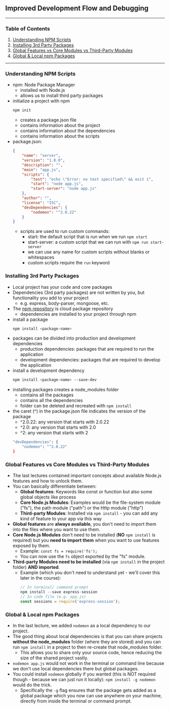 ## Improved Development Flow and Debugging

---

### Table of Contents
1. [Understanding NPM Scripts](#understand-npm-scripts)
1. [Installing 3rd Party Packages](#installing-3rd-party-packages)
1. [Global Features vs Core Modules vs Third-Party Modules](#global-features-vs-core-modules-vs-third-party-modules)
1. [Global & Local npm Packages](#global-&-local-npm-packages)

---

### Understanding NPM Scripts
- npm: Node Package Manager
    - installed with Node.js
    - allows us to install third party packages
- initialize a project with npm
    ```bash
    npm init
    ```
    - creates a package.json file
    - contains information about the project
    - contains information about the dependencies
    - contains information about the scripts
- package.json:
    ```json
    {
        "name": "server",
        "version": "1.0.0",
        "description": "",
        "main": "app.js",
        "scripts": {
            "test": "echo \"Error: no test specified\" && exit 1",
            "start": "node app.js",
            "start-server": "node app.js"
        },
        "author": "",
        "license": "ISC",
        "devDependencies": {
            "nodemon": "^2.0.22"
        }
    }
    ```
    - scripts are used to run custom commands:
        - start: the default script that is run when we run `npm start`
        - start-server: a custom script that we can run with `npm run start-server`
        - we can use any name for custom scripts without blanks or whitespaces
        - custom scripts require the `run` keyword

### Installing 3rd Party Packages
- Local project has your code and core packages
- Dependencies (3rd party packages) are not written by you, but functionality you add to your project
    - e.g. express, body-parser, mongoose, etc.
- The [npm repository](https://www.npmjs.com/) is cloud package repository
    - dependencies are installed to your project through npm
- install a package
    ```bash
    npm install <package-name>
    ```
- packages can be divided into production and development dependencies
    - production dependencies: packages that are required to run the application
    - development dependencies: packages that are required to develop the application
- install a development dependency
    ```bash
    npm install <package-name> --save-dev
    ```
- installing packages creates a node_modules folder
    - contains all the packages
    - contains all the dependencies
    - folder can be deleted and recreated with `npm install`
- the caret (^) in the package.json file indicates the version of the package
    - ^2.0.22: any version that starts with 2.0.22
    - ^2.0: any version that starts with 2.0
    - ^2: any version that starts with 2
    ```bash
    "devDependencies": {
        "nodemon": "^2.0.22"
    }
    ```

### Global Features vs Core Modules vs Third-Party Modules
- The last lectures contained important concepts about available Node.js features and how to unlock them.
- You can basically differentiate between:
    - **Global features**: Keywords like const or function but also some global objects like process
    - **Core Node.js Modules**: Examples would be the file-system module ("fs"), the path module ("path") or the Http module ("http")
    - **Third-party Modules**: Installed via ``npm install`` - you can add any kind of feature to your app via this way
- **Global features** are **always available**, you don't need to import them into the files where you want to use them.
- **Core Node.js Modules** don't need to be installed (**NO** ``npm install`` is required) but you **need to import them** when you want to use features exposed by them.
    - Example: ``const fs = require('fs');``
    - You can now use the ``fs`` object exported by the "fs" module.
- **Third-party Modules need to be installed** (via ``npm install`` in the project folder) **AND imported**.
    - Example (which you don't need to understand yet - we'll cover this later in the course):
        ```js
        // In terminal/ command prompt
        npm install --save express-session
        // In code file (e.g. app.js)
        const sessions = require('express-session');
        ```
### Global & Local npm Packages
- In the last lecture, we added ``nodemon`` as a local dependency to our project.
- The good thing about local dependencies is that you can share projects **without the node_modules** folder (where they are stored) and you can run ``npm install`` in a project to then re-create that node_modules folder.
    - This allows you to share only your source code, hence reducing the size of the shared project vastly.
- ``nodemon app.js`` would not work in the terminal or command line because we don't use local dependencies there but global packages.
- You could install ``nodemon`` globally if you wanted (this is NOT required though - because we can just run it locally): ``npm install -g nodemon`` would do the trick.
    - Specifically the ``-g`` flag ensures that the package gets added as a global package which you now can use anywhere on your machine, directly from inside the terminal or command prompt.